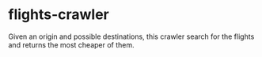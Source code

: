 # flights-crawler
Given an origin and possible destinations, this crawler search for the flights and returns the most cheaper of them.
